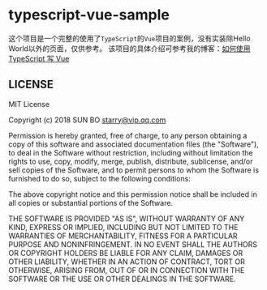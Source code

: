 # typescript-vue-sample

这个项目是一个完整的使用了`TypeScript`的`Vue`项目的案例，没有实装除Hello World以外的页面，仅供参考。
该项目的具体介绍可参考我的博客：[如何使用 TypeScript 写 Vue](https://www.luckystarry.com/document/4HAJ4O6UUPS0)

## LICENSE

MIT License

Copyright (c) 2018 SUN BO <starry@vip.qq.com>

Permission is hereby granted, free of charge, to any person obtaining a copy
of this software and associated documentation files (the "Software"), to deal
in the Software without restriction, including without limitation the rights
to use, copy, modify, merge, publish, distribute, sublicense, and/or sell
copies of the Software, and to permit persons to whom the Software is
furnished to do so, subject to the following conditions:

The above copyright notice and this permission notice shall be included in all
copies or substantial portions of the Software.

THE SOFTWARE IS PROVIDED "AS IS", WITHOUT WARRANTY OF ANY KIND, EXPRESS OR
IMPLIED, INCLUDING BUT NOT LIMITED TO THE WARRANTIES OF MERCHANTABILITY,
FITNESS FOR A PARTICULAR PURPOSE AND NONINFRINGEMENT. IN NO EVENT SHALL THE
AUTHORS OR COPYRIGHT HOLDERS BE LIABLE FOR ANY CLAIM, DAMAGES OR OTHER
LIABILITY, WHETHER IN AN ACTION OF CONTRACT, TORT OR OTHERWISE, ARISING FROM,
OUT OF OR IN CONNECTION WITH THE SOFTWARE OR THE USE OR OTHER DEALINGS IN THE
SOFTWARE.
